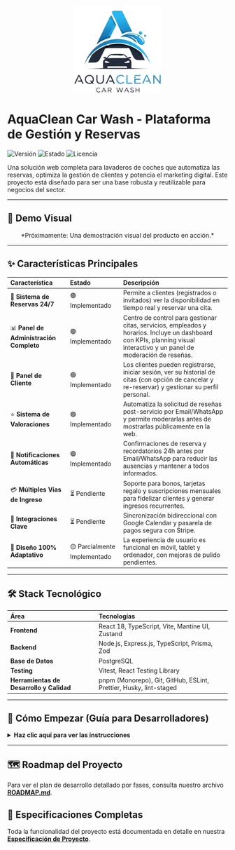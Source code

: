 <!-- File: /README.md - v1.5 (PANEL DE CLIENTE COMPLETADO) -->
<div align="center">
  <img src="./docs/assets/logo.png" alt="AquaClean Car Wash Logo" width="200"/>
</div>

# AquaClean Car Wash - Plataforma de Gestión y Reservas

![Versión](https://img.shields.io/badge/version-1.1.0-blue)
![Estado](https://img.shields.io/badge/status-en--desarrollo-green)
![Licencia](https://img.shields.io/badge/licencia-privada-red)

Una solución web completa para lavaderos de coches que automatiza las reservas, optimiza la gestión de clientes y potencia el marketing digital. Este proyecto está diseñado para ser una base robusta y reutilizable para negocios del sector.

---

## 🎥 Demo Visual

<!-- TODO: Añadir un GIF animado mostrando el flujo de reserva del cliente y el panel de administración -->
<div align="center">
  *Próximamente: Una demostración visual del producto en acción.*
</div>

---

## ✨ Características Principales

| Característica                          | Estado                       | Descripción                                                                                                                                                              |
| :-------------------------------------- | :--------------------------- | :----------------------------------------------------------------------------------------------------------------------------------------------------------------------- |
| 📅 **Sistema de Reservas 24/7**         | 🟢 Implementado              | Permite a clientes (registrados o invitados) ver la disponibilidad en tiempo real y reservar una cita.                                                                   |
| 📊 **Panel de Administración Completo** | 🟢 Implementado              | Centro de control para gestionar citas, servicios, empleados y horarios. Incluye un dashboard con KPIs, planning visual interactivo y un panel de moderación de reseñas. |
| 👤 **Panel de Cliente**                 | 🟢 Implementado              | Los clientes pueden registrarse, iniciar sesión, ver su historial de citas (con opción de cancelar y re-reservar) y gestionar su perfil personal.                        |
| ⭐ **Sistema de Valoraciones**          | 🟢 Implementado              | Automatiza la solicitud de reseñas post-servicio por Email/WhatsApp y permite moderarlas antes de mostrarlas públicamente en la web.                                     |
| 🔔 **Notificaciones Automáticas**       | 🟢 Implementado              | Confirmaciones de reserva y recordatorios 24h antes por Email/WhatsApp para reducir las ausencias y mantener a todos informados.                                         |
| 💳 **Múltiples Vías de Ingreso**        | ⏳ Pendiente                 | Soporte para bonos, tarjetas regalo y suscripciones mensuales para fidelizar clientes y generar ingresos recurrentes.                                                    |
| 🔗 **Integraciones Clave**              | ⏳ Pendiente                 | Sincronización bidireccional con Google Calendar y pasarela de pagos segura con Stripe.                                                                                  |
| 📱 **Diseño 100% Adaptativo**           | 🟡 Parcialmente Implementado | La experiencia de usuario es funcional en móvil, tablet y ordenador, con mejoras de pulido pendientes.                                                                   |

---

## 🛠️ Stack Tecnológico

| Área                                     | Tecnologías                                                        |
| :--------------------------------------- | :----------------------------------------------------------------- |
| **Frontend**                             | React 18, TypeScript, Vite, Mantine UI, Zustand                    |
| **Backend**                              | Node.js, Express.js, TypeScript, Prisma, Zod                       |
| **Base de Datos**                        | PostgreSQL                                                         |
| **Testing**                              | Vitest, React Testing Library                                      |
| **Herramientas de Desarrollo y Calidad** | pnpm (Monorepo), Git, GitHub, ESLint, Prettier, Husky, lint-staged |

---

## 🚀 Cómo Empezar (Guía para Desarrolladores)

<details>
<summary><strong>Haz clic aquí para ver las instrucciones</strong></summary>

### Requisitos Previos

- Node.js (v20+), pnpm (v9+), Git, una instancia de PostgreSQL.

### Pasos

1. Clonar: `git clone https://github.com/R3v180/AquaCleanCarWash.git`
2. Instalar: `pnpm install`
3. Configurar: Copia `apps/server/.env.example` a `.env` y rellena las variables.
4. Migrar: `pnpm --filter server run migrate:dev`
5. Poblar: `pnpm --filter server run prisma:seed`
6. Iniciar: `pnpm dev`

</details>

---

## 🗺️ Roadmap del Proyecto

Para ver el plan de desarrollo detallado por fases, consulta nuestro archivo [**ROADMAP.md**](./ROADMAP.md).

## 📄 Especificaciones Completas

Toda la funcionalidad del proyecto está documentada en detalle en nuestra [**Especificación de Proyecto**](./docs/PROJECT_SPECIFICATION.md).
